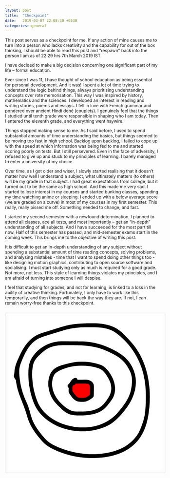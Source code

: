```yaml
---
layout: post
title:  "Checkpoint"
date:   2019-03-07 22:08:30 +0530
categories: general
---
```


This post serves as a checkpoint for me. If any action of mine causes me to turn into a person who lacks creativity and the capability for out of the box thinking, I should be able to read this post and “respawn” back into the person I am as of 22:29 hrs 7th March 2019 IST.

I have decided to make a big decision concerning one significant part of my life – formal education.

Ever since I was 11, I have thought of school education as being essential for personal development. And it was! I spent a lot of time trying to understand the logic behind things, always prioritising understanding concepts over rote memorisation. This way I was inspired by history, mathematics and the sciences. I developed an interest in reading and writing stories, poems and essays. I fell in love with French grammar and pondered over ancient Hindi dohé (couplets). I genuinely feel that the things I studied until tenth grade were responsible in shaping who I am today. Then I entered the eleventh grade, and everything went haywire.

Things stopped making sense to me. As I said before, I used to spend substantial amounts of time understanding the basics, but things seemed to be moving too fast in high school. Backlog upon backlog, I failed to cope up with the speed at which information was being fed to me and started scoring poorly on tests. But I still persevered. Even in the face of adversity, I refused to give up and stuck to my principles of learning. I barely managed to enter a university of my choice.

Over time, as I got older and wiser, I slowly started realising that it doesn’t matter how well I understand a subject, what ultimately matters (to others) will be my grade in that subject. I had great expectations from college, but it turned out to be the same as high school. And this made me very sad. I started to lose interest in my courses and started bunking classes, spending my time watching anime or sleeping. I ended up with a below average score (we are graded on a curve) in most of my courses in my first semester. This really, really pissed me off. Something needed to change, and fast. 

I started my second semester with a newfound determination. I planned to attend all classes, ace all tests, and most importantly – get an “in-depth” understanding of all subjects. And I have succeeded for the most part till now. Half of this semester has passed, and mid-semester exams start in the coming week. This brings me to the objective of writing this post.

It is difficult to get an in-depth understanding of any subject without spending a substantial amount of time reading concepts, solving problems, and analysing mistakes - time that I want to spend doing other things too - like designing motion graphics, contributing to open source software and socialising. I must start studying only as much is required for a good grade. Not more, not less. This style of learning things violates my principles, and I am afraid of turning into someone I will despise.

I feel that studying for grades, and not for learning, is linked to a loss in the ability of creative thinking. Fortunately, I only have to work like this temporarily, and then things will be back the way they are. If not, I can remain worry-free thanks to this checkpoint.

<center><img title = "Checkpoint" src="/assets/images/checkpoint.gif" style="border: 1px solid #ddd; border-radius: 4px; padding: 10px; max-width: 100%; height: auto; margin-top:10px; margin-bottom:20px;"></center>